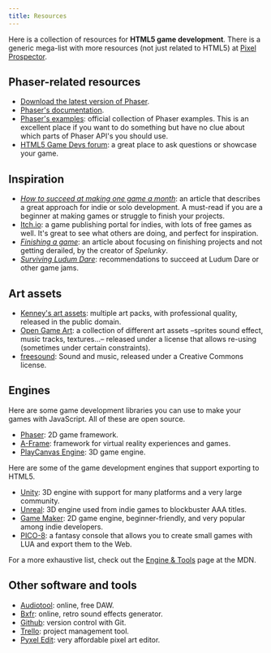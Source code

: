 ```yaml
---
title: Resources
---
```


Here is a collection of resources for **HTML5 game development**. There is a generic mega-list with more resources (not just related to HTML5) at [Pixel Prospector](http://www.pixelprospector.com/).

## Phaser-related resources

- [Download the latest version of Phaser](http://phaser.io/download/stable).
- [Phaser's documentation](http://phaser.io/docs/).
- [Phaser's examples](phaser.io/examples): official collection of Phaser examples. This is an excellent place if you want to do something but have no clue about which parts of Phaser API's you should use.
- [HTML5 Game Devs forum](http://www.html5gamedevs.com/): a great place to ask questions or showcase your game.

## Inspiration

- [_How to succeed at making one game a month_](https://gamedevelopment.tutsplus.com/articles/1gam-how-to-succeed-at-making-one-game-a-month--gamedev-3695): an article that describes a great approach for indie or solo development. A must-read if you are a beginner at making games or struggle to finish your projects.
- [Itch.io](https://itch.io/): a game publishing portal for indies, with lots of free games as well. It's great to see what others are doing, and perfect for inspiration.
- [_Finishing a game_](http://makegames.tumblr.com/post/1136623767/finishing-a-game):  an article about focusing on finishing projects and not getting derailed, by the creator of _Spelunky_.
- [_Surviving Ludum Dare_](https://belenalbeza.com/surviving-ludum-dare/): recommendations to succeed at Ludum Dare or other game jams.

## Art assets

- [Kenney's art assets](http://kenney.nl/assets): multiple art packs, with professional quality, released in the public domain.
- [Open Game Art](http://opengameart.org/): a collection of different art assets –sprites sound effect, music tracks, textures…– released under a license that allows re-using (sometimes under certain constraints).
- [freesound](https://www.freesound.org/): Sound and music, released under a Creative Commons license.

## Engines

Here are some game development libraries you can use to make your games with JavaScript. All of these are open source.

- [Phaser](http://phaser.io/): 2D game framework.
- [A-Frame](https://aframe.io/): framework for virtual reality experiences and games.
- [PlayCanvas Engine](http://developer.playcanvas.com/en/engine/): 3D game engine.

Here are some of the game development engines that support exporting to HTML5.

- [Unity](https://unity3d.com/): 3D engine with support for many platforms and a very large community.
- [Unreal](https://unrealengine.com/): 3D engine used from indie games to blockbuster AAA titles.
- [Game Maker](http://www.yoyogames.com/gamemaker): 2D game engine, beginner-friendly, and very popular among indie developers.
- [PICO-8](http://www.lexaloffle.com/pico-8.php): a fantasy console that allows you to create small games with LUA and export them to the Web.

For a more exhaustive list, check out the [Engine & Tools](https://developer.mozilla.org/en-US/docs/Games/Tools/Engines_and_tools) page at the MDN.

## Other software and tools

- [Audiotool](https://www.audiotool.com/): online, free DAW.
- [Bxfr](http://www.bfxr.net/): online, retro sound effects generator.
- [Github](https://github.com/): version control with Git.
- [Trello](https://trello.com/): project management tool.
- [Pyxel Edit](http://pyxeledit.com/): very affordable pixel art editor.
